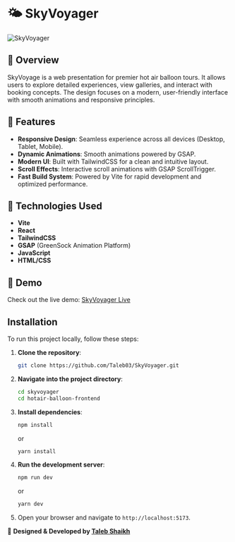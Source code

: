 # 🌤️ SkyVoyager

![SkyVoyager](https://github.com/user-attachments/assets/91a07504-eb38-47d5-8e88-32476f2c23e6)

## 📝 Overview

SkyVoyage is a web presentation for premier hot air balloon tours. It allows users to explore detailed experiences, view galleries, and interact with booking concepts. The design focuses on a modern, user-friendly interface with smooth animations and responsive principles.

## 🌟 Features

-   **Responsive Design**: Seamless experience across all devices (Desktop, Tablet, Mobile).
-   **Dynamic Animations**: Smooth animations powered by GSAP.
-   **Modern UI**: Built with TailwindCSS for a clean and intuitive layout.
-   **Scroll Effects**: Interactive scroll animations with GSAP ScrollTrigger.
-   **Fast Build System**: Powered by Vite for rapid development and optimized performance.

## 🔧 Technologies Used

-   **Vite**
-   **React**
-   **TailwindCSS**
-   **GSAP** (GreenSock Animation Platform)
-   **JavaScript**
-   **HTML/CSS**

## 🎥 Demo

Check out the live demo: [SkyVoyager Live](https://sky-voyagers.vercel.app/)

## Installation

To run this project locally, follow these steps:

1.  **Clone the repository**:
    ```bash
    git clone https://github.com/Taleb03/SkyVoyager.git
    ```
2.  **Navigate into the project directory**:
    ```bash
    cd skyvoyager
    cd hotair-balloon-frontend
    ```
3.  **Install dependencies**:
    ```bash
    npm install
    ```
    or
    ```bash
    yarn install
    ```
4.  **Run the development server**:
    ```bash
    npm run dev
    ```
    or
    ```bash
    yarn dev
    ```
5.  Open your browser and navigate to `http://localhost:5173`.

🎨 **Designed & Developed by [Taleb Shaikh](https://github.com/Taleb03)** 
